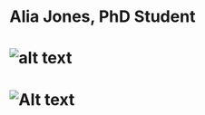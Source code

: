 # Alia Jones, PhD Student
# ![alt text](https://github.com/[AliaAJones]/[AliaAJones]/[pictures]/snook.jpg?raw=true)
# ![Alt text](relative%20path/pictures/snook.jpg?raw=true "Title")
